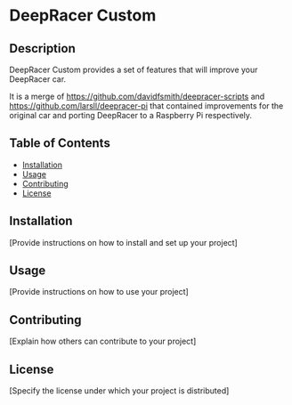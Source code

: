 # DeepRacer Custom

## Description

DeepRacer Custom provides a set of features that will improve your DeepRacer car.

It is a merge of https://github.com/davidfsmith/deepracer-scripts and https://github.com/larsll/deepracer-pi that contained improvements for the original car and porting DeepRacer to a Raspberry Pi respectively.

## Table of Contents

- [Installation](#installation)
- [Usage](#usage)
- [Contributing](#contributing)
- [License](#license)

## Installation

[Provide instructions on how to install and set up your project]

## Usage

[Provide instructions on how to use your project]

## Contributing

[Explain how others can contribute to your project]

## License

[Specify the license under which your project is distributed]
